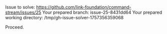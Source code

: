 Issue to solve: https://github.com/link-foundation/command-stream/issues/25
Your prepared branch: issue-25-8431dd64
Your prepared working directory: /tmp/gh-issue-solver-1757356359068

Proceed.